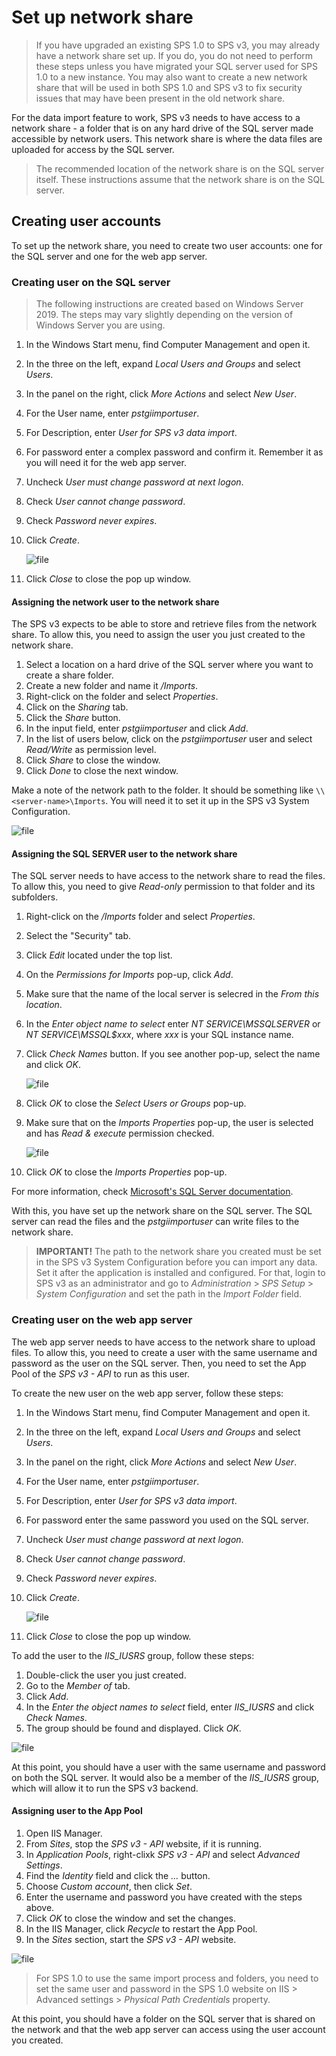 # Set up network share

> If you have upgraded an existing SPS 1.0 to SPS v3, you may already have a network share
set up. If you do, you do not need to perform these steps unless you have migrated your SQL
server used for SPS 1.0 to a new instance. You may also want to create a new network share
that will be used in both SPS 1.0 and SPS v3 to fix security issues that may have been present
in the old network share.

For the data import feature to work, SPS v3 needs to have access to a network share - a folder 
that is on any hard drive of the SQL server made accessible by network users. This network share
is where the data files are uploaded for access by the SQL server.

> The recommended location of the network share is on the SQL server itself. These
instructions assume that the network share is on the SQL server.

## Creating user accounts

To set up the network share, you need to create two user accounts: one for the SQL server
and one for the web app server.

### Creating user on the SQL server

> The following instructions are created based on Windows Server 2019. The steps may vary
slightly depending on the version of Windows Server you are using.

1. In the Windows Start menu, find Computer Management and open it.
1. In the three on the left, expand *Local Users and Groups* and select *Users*.
1. In the panel on the right, click *More Actions* and select *New User*.
1. For the User name, enter *pstgiimportuser*.
1. For Description, enter *User for SPS v3 data import*.
1. For password enter a complex password and confirm it. Remember it as you will need it for the web app server.
1. Uncheck *User must change password at next logon*.
1. Check *User cannot change password*.
1. Check *Password never expires*.
1. Click *Create*.

    ![file](./pictures/installation-create-user.jpg "Create user")

1. Click *Close* to close the pop up window.

#### Assigning the network user to the network share

The SPS v3 expects to be able to store and retrieve files from the network share. To allow
this, you need to assign the user you just created to the network share.

1. Select a location on a hard drive of the SQL server where you want to create a share folder.
1. Create a new folder and name it */Imports*.
1. Right-click on the folder and select *Properties*.
1. Click on the *Sharing* tab.
1. Click the *Share* button.
1. In the input field, enter *pstgiimportuser* and click *Add*.
1. In the list of users below, click on the *pstgiimportuser* user and select *Read/Write* as permission level.
1. Click *Share* to close the window.
1. Click *Done* to close the next window.

Make a note of the network path to the folder. It should be something like `\\<server-name>\Imports`.
You will need it to set it up in the SPS v3 System Configuration.

![file](./pictures/installation-newtork-share.jpg "Share folder")

#### Assigning the SQL SERVER user to the network share

The SQL server needs to have access to the network share to read the files. To allow this,
you need to give *Read-only* permission to that folder and its subfolders. 

1. Right-click on the */Imports* folder and select *Properties*.
1. Select the "Security" tab.
1. Click *Edit* located under the top list.
1. On the *Permissions for Imports* pop-up, click *Add*.
1. Make sure that the name of the local server is selecred in the *From this location*.
1. In the *Enter object name to select* enter *NT SERVICE\MSSQLSERVER* or *NT SERVICE\MSSQL$xxx*, where *xxx* is your SQL instance name.
1. Click *Check Names* button. If you see another pop-up, select the name and click *OK*.

    ![file](./pictures/installation-newtork-share-select-user.jpg "Share folder")

1. Click *OK* to close the *Select Users or Groups* pop-up.
1. Make sure that on the *Imports Properties* pop-up, the user is selected and has *Read & execute* permission checked.

    ![file](./pictures/installation-newtork-share-set-permissions.jpg "Share folder")

1. Click *OK* to close the *Imports Properties* pop-up.

For more information, check [Microsoft's SQL Server documentation](https://learn.microsoft.com/en-us/sql/database-engine/configure-windows/configure-file-system-permissions-for-database-engine-access).

With this, you have set up the network share on the SQL server. The SQL server can read the files
and the *pstgiimportuser* can write files to the network share.

> **IMPORTANT!**
> The path to the network share you created must be set in the SPS v3 System Configuration before 
you can import any data. Set it after the application is installed and configured. For that, login 
to SPS v3 as an administrator and go to *Administration* > *SPS Setup* > *System Configuration* and 
set the path in the *Import Folder* field.

### Creating user on the web app server

The web app server needs to have access to the network share to upload files. To allow this,
you need to create a user with the same username and password as the user on the SQL server.
Then, you need to set the App Pool of the *SPS v3 - API* to run as this user.

To create the new user on the web app server, follow these steps:

1. In the Windows Start menu, find Computer Management and open it.
1. In the three on the left, expand *Local Users and Groups* and select *Users*.
1. In the panel on the right, click *More Actions* and select *New User*.
1. For the User name, enter *pstgiimportuser*.
1. For Description, enter *User for SPS v3 data import*.
1. For password enter the same password you used on the SQL server.
1. Uncheck *User must change password at next logon*.
1. Check *User cannot change password*.
1. Check *Password never expires*.
1. Click *Create*.

    ![file](./pictures/installation-create-user.jpg "Create user")

1. Click *Close* to close the pop up window.

To add the user to the *IIS_IUSRS* group, follow these steps:

1. Double-click the user you just created.
1. Go to the *Member of* tab.
1. Click *Add*.
1. In the *Enter the object names to select* field, enter *IIS_IUSRS* and click *Check Names*.
1. The group should be found and displayed. Click *OK*.

![file](./pictures/installation-add-user-to-group.jpg "Add to group")

At this point, you should have a user with the same username and password on both the SQL server.
It would also be a member of the *IIS_IUSRS* group, which will allow it to run the SPS v3 backend.

#### Assigning user to the App Pool

1. Open IIS Manager.
1. From *Sites*, stop the *SPS v3 - API* website, if it is running.
1. In *Application Pools*, right-clixk *SPS v3 - API* and select *Advanced Settings*.
1. Find the *Identity* field and click the *...* button.
1. Choose *Custom account*, then click *Set*.
1. Enter the username and password you have created with the steps above.
1. Click *OK* to close the window and set the changes.
1. In the IIS Manager, click *Recycle* to restart the App Pool.
1. In the *Sites* section, start the *SPS v3 - API* website.

![file](./pictures/installation-iis-app-pool-set-credentials.jpg "Set App Pool credentials")

> For SPS 1.0 to use the same import process and folders, you need to set the same user and 
password in the SPS 1.0 website on IIS > Advanced settings > *Physical Path Credentials* property.

At this point, you should have a folder on the SQL server that is shared on the network 
and that the web app server can access using the user account you created.


